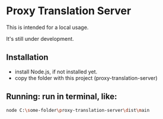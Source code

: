 # Proxy Translation Server

This is intended for a local usage.

It's still under development.

## Installation

- install Node.js, if not installed yet.
- copy the folder with this project (proxy-translation-server)

## Running: run in terminal, like:
```bash
node C:\some-folder\proxy-translation-server\dist\main
```



